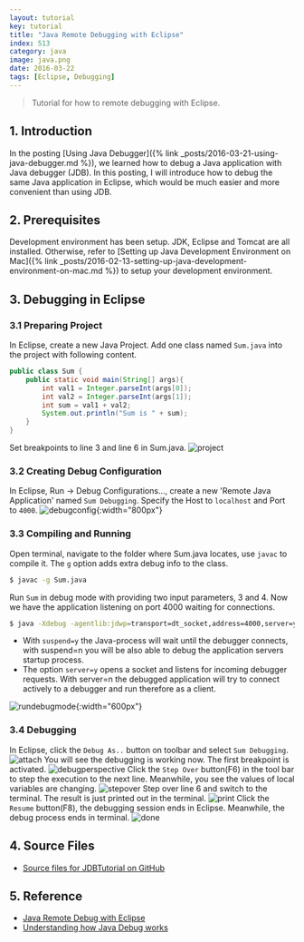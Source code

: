 ```yaml
---
layout: tutorial
key: tutorial
title: "Java Remote Debugging with Eclipse"
index: 513
category: java
image: java.png
date: 2016-03-22
tags: [Eclipse, Debugging]
---
```


> Tutorial for how to remote debugging with Eclipse.

## 1. Introduction
In the posting [Using Java Debugger]({% link _posts/2016-03-21-using-java-debugger.md %}), we learned how to debug a Java application with Java debugger (JDB). In this posting, I will introduce how to debug the same Java application in Eclipse, which would be much easier and more convenient than using JDB.

## 2. Prerequisites
Development environment has been setup. JDK, Eclipse and Tomcat are all installed. Otherwise, refer to [Setting up Java Development Environment on Mac]({% link _posts/2016-02-13-setting-up-java-development-environment-on-mac.md %}) to setup your development environment.

## 3. Debugging in Eclipse
### 3.1 Preparing Project
In Eclipse, create a new Java Project. Add one class named `Sum.java` into the project with following content.
```java
public class Sum {
    public static void main(String[] args){
        int val1 = Integer.parseInt(args[0]);
        int val2 = Integer.parseInt(args[1]);
        int sum = val1 + val2;
        System.out.println("Sum is " + sum);
    }
}
```
Set breakpoints to line 3 and line 6 in Sum.java.
![project](/public/posts/2016-03-22/project.png)
### 3.2 Creating Debug Configuration
In Eclipse, Run -> Debug Configurations..., create a new 'Remote Java Application' named `Sum Debugging`. Specify the Host to `localhost` and Port to `4000`.
![debugconfig](/public/posts/2016-03-22/debugconfig.png){:width="800px"}

### 3.3 Compiling and Running
Open terminal, navigate to the folder where Sum.java locates, use `javac` to compile it. The `g` option adds extra debug info to the class.
```sh
$ javac -g Sum.java
```
Run `Sum` in debug mode with providing two input parameters, 3 and 4. Now we have the application listening on port 4000 waiting for connections.
```sh
$ java -Xdebug -agentlib:jdwp=transport=dt_socket,address=4000,server=y,suspend=y Sum 3 4
```
* With `suspend=y` the Java-process will wait until the debugger connects, with suspend=n you will be also able to debug the application servers startup process.
* The option `server=y` opens a socket and listens for incoming debugger requests. With server=n the debugged application will try to connect actively to a debugger and run therefore as a client.

![rundebugmode](/public/posts/2016-03-22/rundebugmode.png){:width="600px"}

### 3.4 Debugging
In Eclipse, click the `Debug As..` button on toolbar and select `Sum Debugging`.
![attach](/public/posts/2016-03-22/attach.png)
You will see the debugging is working now. The first breakpoint is activated.
![debugperspective](/public/posts/2016-03-22/debugperspective.png)
Click the `Step Over` button(F6) in the tool bar to step the execution to the next line. Meanwhile, you see the values of local variables are changing.
![stepover](/public/posts/2016-03-22/stepover.png)
Step over line 6 and switch to the terminal. The result is just printed out in the terminal.
![print](/public/posts/2016-03-22/print.png)
Click the `Resume` button(F8), the debugging session ends in Eclipse. Meanwhile, the debug process ends in terminal.
![done](/public/posts/2016-03-22/done.png)

## 4. Source Files
* [Source files for JDBTutorial on GitHub](https://github.com/jojozhuang/Tutorials/tree/master/JDBTutorial)

## 5. Reference
* [Java Remote Debug with Eclipse](http://javapapers.com/core-java/java-remote-debug-with-eclipse/)
* [Understanding how Java Debug works](http://cscarioni.blogspot.com/2010/12/understanding-how-java-debug-works.html)
